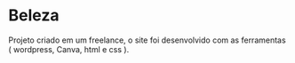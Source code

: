 # Beleza
Projeto criado em um freelance,  o site foi desenvolvido com as ferramentas ( wordpress, Canva, html e css ).
